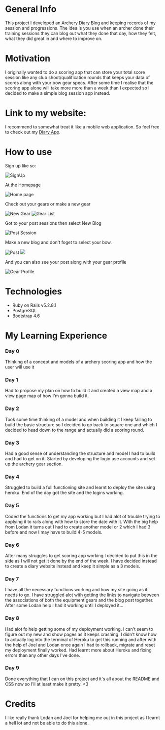 # General Info

This project I developed an Archery Diary Blog and keeping records of my session and progressions. The idea is you use when an archer done their training sessions they can blog out what they done that day, how they felt, what they did great in and where to improve on. 

# Motivation

I originally wanted to do a scoring app that can store your total score session like any club shoot/qualification rounds that keeps your data of scores along with your bow gear specs. After some time I realise that the scoring app alone will take more more than a week than I expected so I decided to make a simple blog session app instead.

# Link to my website:

I recommend to somewhat treat it like a mobile web application. So feel free to check out my
[Diary App](https://floating-inlet-90734.herokuapp.com/equipments).

# How to use

Sign up like so:

![SignUp](/app/assets/images/Signup.png)

At the Homepage

![Home page](/app/assets/images/HomePage.png)

Check out your gears or make a new gear

![New Gear](/app/assets/images/NewGear.png)
![Gear List](/app/assets/images/Gearslist.png)

Got to your post sessions then select New Blog

![Post Session](/app/assets/images/SessionPost.png)

Make a new blog and don't foget to select your bow.

![Post](/app/assets/images/post.png)
![](/app/assets/images/PostShow.png)

And you can also see your post along with your gear profile

![Gear Profile](/app/assets/images/GearProfile.png)

# Technologies

* Ruby on Rails  v5.2.8.1
* PostgreSQL
* Bootstrap 4.6

# My Learning Experience

### Day 0 
Thinking of a concept and models of a archery scoring app and how the user will use it

### Day 1
 Had to propose my plan on how to build it and created a view map and a view page map of how I'm gonna build it.

### Day 2 
Took some time thinking of a model and when building it I keep failing to build the basic structure so I decided to go back to square one and which I decided to head down to the range and actually did a scoring round.

### Day 3 
Had a good sense of understanding the structure and model I had to build and had to get on it. Started by developing the login use accounts and set up the archery gear section.
### Day 4
Struggled to build a full functioning site and learnt to deploy the site using heroku. End of the day got the site and the logins working.

### Day 5
Coded the functions to get my app working but I had alot of trouble trying to applying it to rails along with how to store the date with it. With the big help from Lodan it turns out I had to create another model or 2 which I had 3 before and now I may have to build 4-5 models.

### Day 6
After many struggles to get scoring app working I decided to put this in the side as I will not get it done by the end of the week. I have decided instead to create a diary website instead and keep it simple as a 3 models.

### Day 7
I have all the necessary functions working and how my site going as it needs to go. I have struggled alot with getting the links to navigate between the associations of both the equipment gears and the blog post together. After some Lodan help I had it working until I deployed it...

### Day 8
Had alot fo help getting some of my deployment working. I can't seem to figure out my new and show pages as it keeps crashing. I didn't know how to actually log into the terminal of Heroku to get this running and after with the help of Joel and Lodan once again I had to rollback, migrate and reset my deployment finally worked. Had learnt more about Heroku and fixing errors than any other days I've done.

### Day 9
Done everything that I can on this project and it's all about the README and CSS now so I'll at least make it pretty. <3

# Credits

I like really thank Lodan and Joel for helping me out in this project as I learnt a hell lot and not be able to do this alone. 